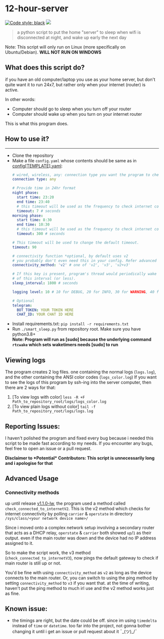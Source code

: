 # 12-hour-server
[![Code style: black](https://img.shields.io/badge/code%20style-black-000000.svg)](https://github.com/psf/black)
[![](https://img.shields.io/github/license/RoguedBear/12-hour-server)](LICENSE)



> a python script to put the home "server" to sleep when wifi is disconnected at night, and wake up early the next day

Note: This script will only run on Linux (more specifically on Ubuntu/Debian). **WILL NOT RUN ON WINDOWS**

## What does this script do?


if you have an old computer/laptop you use as your home server, 
but don't quite want it to run 24x7, but rather only when your internet (router) is active.

In other words:
- Computer should go to sleep when you turn off your router
- Computer should wake up when you turn on your internet router

This is what this program does.

## How to use it?

---
- Clone the repository
- Make a file `config.yaml` whose contents should be same as in [config[TEMPLATE].yaml](config%5BTEMPLATE%5D.yaml):
    ```yaml
    # wired, wireless, any: connection type you want the program to check for internet connectivity
    connection type: any

    # Provide time in 24hr format
    night phase:
      start time: 23:20
      end time: 23:40
      # this timeout will be used as the frequency to check internet connectivity
      timeout: 7 # seconds
    morning phase:
      start time: 8:30
      end time: 10:30
      # this timeout will be used as the frequency to check internet connectivity
      timeout: 300 # seconds

    # This timeout will be used to change the default timeout.
    timeout: 90

    # connectivity function *optional, by default uses v2
    # you probably don't even need this in your config. Refer advanced usage
    connectivity_method: 'v2' # one of 'v2', 'v3', 'v2+v3'

    # If this key is present, program's thread would periodically wake up, check phases again and set a backup wake timer
    # of this interval (or less).
    sleep_interval: 1800 # seconds

    logging level: 10 # 10 for DEBUG, 20 for INFO, 30 for WARNING, 40 for ERROR, 50 for CRITICAL logging level

    # Optional
    telegram:
      BOT_TOKEN: YOUR TOKEN HERE
      CHAT_ID: YOUR CHAT ID HERE

    ```
- Install requirements.txt: `pip install -r requirements.txt`
- Run `./smart_sleep.py` from repository root. Make sure you have python3.8+ \
**Note: Program will run as [sudo] because the underlying command `rtcwake` which sets waketimers needs [sudo] to run**

## Viewing logs


The program creates 2 log files. one containing the normal logs (`logs.log`), and the other containing the ANSI color codes (`logs_color.log`)
If you want to see the logs of this program by ssh-ing into the server computer, then there are 2 ways for that:

1) [To view logs with color] `less -R +F Path_to_repository_root/logs/logs_color.log`
2) [To view plain logs without color] `tail -f Path_to_repository_root/logs/logs.log`

## Reporting Issues:

I haven't polished the program and fixed every bug because i needed this script to be made fast according to my needs.
If you encounter any bugs, feel free to open an issue or a pull request.

**Disclaimer to \*Potential\* Contributors: This script is unnecessarily long and i apologise for that**

## Advanced Usage

### Connectivity methods

up until release [v1.1.0-lw](https://github.com/RoguedBear/12-hour-server/releases/tag/v1.1.0-lw), the program used a
method called `check_connected_to_internetV2`. This is the v2 method which checks for internet connectivity by
polling `carrier` & `operstate` in directory `/sys/class/<your network device name>/`

Since i moved onto a complex network setup involving a secondary router that acts as a DHCP relay, `operstate`
& `carrier` both showed `up`/`1` as their output. even if the main router was down and the device had no IP address
assigned to it.

So to make the script work, the v3 method (`check_connected_to_internetV3`), now pings the default gateway to check if
main router is still up or not.

You'd be fine with using `connectivity_method` as `v2` as long as the device connects to the main router. Or, you can
switch to using the ping method by setting `connectivity_method` to `v3` if you want that. at the time of writing,
haven't put the ping method to much irl use and the v2 method works just as fine.

## Known issue:

- the timings are right, but the date could be off. since im using `timedelta` instead of `time` or `datetime`. too far
  into the project, not gonna bother changing it until i get an issue or pull request about it ¯\_(ツ)_/¯
